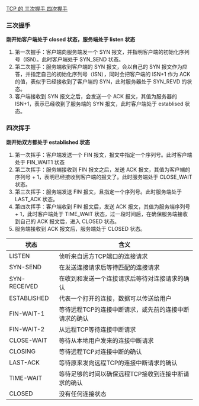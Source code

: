 [TCP 的 三次握手 四次握手](https://juejin.cn/post/6844903829880700941)

### 三次握手
**刚开始客户端处于 closed 状态，服务端处于 listen 状态**

1. 第一次握手：客户端向服务端发一个 SYN 报文，并指明客户端的初始化序列号（ISN）。此时客户端处于 SYN_SEND 状态。
2. 第二次握手：服务端收到客户端的 SYN 报文，会以自己的 SYN 报文作为应答，并指定自己的初始化序列号（ISN），同时会把客户端的 ISN+1 作为 ACK 的值，表似乎已经接收到了客户端的 SYN，此时服务器处于 SYN_REVD 的状态。
3. 客户端接收到 SYN 报文之后，会发送一个 ACK 报文，其值为服务器的 ISN+1，表示已经收到了服务端的 SYN 报文，此时客户端处于 establised 状态。

### 四次挥手
**刚开始双方都处于 established 状态**

1. 第一次挥手：客户端发送一个 FIN 报文，报文中指定一个序列号。此时客户端处于 FIN_WAIT1 状态
2. 第二次挥手：服务端接收到 FIN 报文之后，发送 ACK 报文，其值为客户端的序列号 + 1，表明已经接收到客户端的报文了。此时服务端处于 CLOSE_WAIT 状态。
3. 第三次挥手：服务端发送 FIN 报文，且指定一个序列号。此时服务端处于 LAST_ACK 状态。
4. 第四次挥手：客户端收到 FIN 报文后，发送 ACK 报文，其值为服务端序列号 + 1，此时客户端处于 TIME_WAIT 状态，过一段时间后，在确保服务端接收到自己的 ACK 报文后，进入 CLOSED 状态。
5. 服务端接收到 ACK 报文后，服务端处于 CLOSED 状态。

|状态|含义|
|-|-|
|LISTEN|侦听来自远方TCP端口的连接请求|
|SYN-SEND|在发送连接请求后等待匹配的连接请求|
|SYN-RECEIVED|在收到和发送一个连接请求后等待对连接请求的确认|
|ESTABLISHED|代表一个打开的连接，数据可以传送给用户|
|FIN-WAIT-1|等待远程TCP的连接中断请求，或先前的连接中断请求的确认|
|FIN-WAIT-2|从远程TCP等待连接中断请求|
|CLOSE-WAIT|等待从本地用户发来的连接中断请求|
|CLOSING|等待远程TCP对连接中断的确认|
|LAST-ACK|等待原来发向远程TCP的连接中断请求的确认|
|TIME-WAIT|等待足够的时间以确保远程TCP接收到连接中断请求的确认|
|CLOSED|没有任何连接状态|




